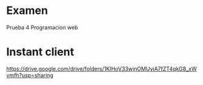 # Examen
Prueba 4 Programacion web
# Instant client
https://drive.google.com/drive/folders/1KIHoV33wjnOMUyiA7fZT4qkG8_xWvmfh?usp=sharing  

